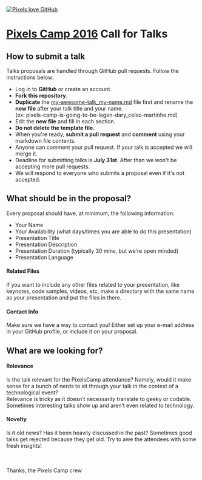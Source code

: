 [![Pixels love GitHub](https://pixels.camp/img/pixels_camp_loves_github.svg)](https://pixels.camp)


# [Pixels Camp 2016](https://pixels.camp) Call for Talks


## How to submit a talk

Talks proposals are handled through GitHub pull requests. Follow the instructions below:

* Log in to **GitHub** or create an account.
* **Fork this repository**.
* **Duplicate** the [my-awesome-talk_my-name.md](https://github.com/PixelsCamp/pixels_camp_2016_talks/blob/master/my-awesome-talk_my-name.md) file first and rename the **new file** after your talk title and your name.  
(ex: pixels-camp-is-going-to-be-legen-dary_celso-martinho.md)
* Edit the **new file** and fill in each section.
* **Do not delete the template file.**
* When you're ready, **submit a pull request** and **comment** using your markdown file contents.
* Anyone can comment your pull request. If your talk is accepted we will merge it.
* Deadline for submitting talks is **July 31st**. After than we won't be accepting more pull requests.
* We will respond to everyone who submits a proposal even if it's not accepted.


## What should be in the proposal?

Every proposal should have, at minimum, the following information: 

* Your Name
* Your Availability (what days/times you are able to do this presentation)
* Presentation Title
* Presentation Description
* Presentation Duration (typically 30 mins, but we're open minded)
* Presentation Language


#### Related Files

If you want to include any other files related to your presentation, like keynotes, code samples, videos, etc, make a directory with the same name as your presentation and put the files in there.

#### Contact Info

Make sure we have a way to contact you! Either set up your e-mail address in your GitHub profile, or include it on your proposal.


## What are we looking for?

#### Relevance

Is the talk relevant for the PixelsCamp attendance? Namely, would it make sense for a bunch of nerds to sit through your talk in the context of a technological event?  
Relevance is tricky as it doesn’t necessarily translate to geeky or codable. Sometimes interesting talks show up and aren’t even related to technology.

#### Novelty

Is it old news? Has it been heavily discussed in the past? Sometimes good talks get rejected because they get old. Try to awe the attendees with some fresh insights!

<br>
<br>
Thanks, the Pixels Camp crew
